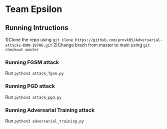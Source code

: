 # Team Epsilon

## Running Intructions
1)Clone the repo using `git clone https://github.com/prnvk05/Adversarial-attacks-DNN-18786.git`
2)Change brach from master to main using `git checkout master`

### Running FGSM attack
Run `python3 attack_fgsm.py`


### Running PGD attack
Run `python3 attack_pgd.py`



### Running Adversarial Training attack
Run `python3 adversarial_training.py`